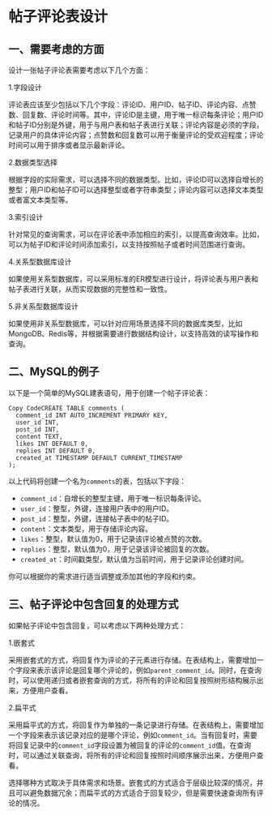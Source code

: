 # 帖子评论表设计

## 一、需要考虑的方面

设计一张帖子评论表需要考虑以下几个方面：

1.字段设计

评论表应该至少包括以下几个字段：评论ID、用户ID、帖子ID、评论内容、点赞数、回复数、评论时间等。其中，评论ID是主键，用于唯一标识每条评论；用户ID和帖子ID分别是外键，用于与用户表和帖子表进行关联；评论内容是必须的字段，记录用户的具体评论内容；点赞数和回复数可以用于衡量评论的受欢迎程度；评论时间可以用于排序或者显示最新评论。

2.数据类型选择

根据字段的实际需求，可以选择不同的数据类型。比如，评论ID可以选择自增长的整型；用户ID和帖子ID可以选择整型或者字符串类型；评论内容可以选择文本类型或者富文本类型等。

3.索引设计

针对常见的查询需求，可以在评论表中添加相应的索引，以提高查询效率。比如，可以为帖子ID和评论时间添加索引，以支持按照帖子或者时间范围进行查询。

4.关系型数据库设计

如果使用关系型数据库，可以采用标准的ER模型进行设计，将评论表与用户表和帖子表进行关联，从而实现数据的完整性和一致性。

5.非关系型数据库设计

如果使用非关系型数据库，可以针对应用场景选择不同的数据库类型，比如MongoDB、Redis等，并根据需要进行数据结构设计，以支持高效的读写操作和查询。





## 二、MySQL的例子

以下是一个简单的MySQL建表语句，用于创建一个帖子评论表：

```
Copy CodeCREATE TABLE comments (
  comment_id INT AUTO_INCREMENT PRIMARY KEY,
  user_id INT,
  post_id INT,
  content TEXT,
  likes INT DEFAULT 0,
  replies INT DEFAULT 0,
  created_at TIMESTAMP DEFAULT CURRENT_TIMESTAMP
);
```

以上代码将创建一个名为`comments`的表，包括以下字段：

- `comment_id`：自增长的整型主键，用于唯一标识每条评论。
- `user_id`：整型，外键，连接用户表中的用户ID。
- `post_id`：整型，外键，连接帖子表中的帖子ID。
- `content`：文本类型，用于存储评论内容。
- `likes`：整型，默认值为0，用于记录该评论被点赞的次数。
- `replies`：整型，默认值为0，用于记录该评论被回复的次数。
- `created_at`：时间戳类型，默认值为当前时间，用于记录评论创建时间。

你可以根据你的需求进行适当调整或添加其他的字段和约束。





## 三、帖子评论中包含回复的处理方式



如果帖子评论中包含回复，可以考虑以下两种处理方式：

1.嵌套式

采用嵌套式的方式，将回复作为评论的子元素进行存储。在表结构上，需要增加一个字段来表示该评论是回复哪个评论的，例如`parent_comment_id`。同时，在查询时，可以使用递归或者嵌套查询的方式，将所有的评论和回复按照树形结构展示出来，方便用户查看。

2.扁平式

采用扁平式的方式，将回复作为单独的一条记录进行存储。在表结构上，需要增加一个字段来表示该记录对应的是哪个评论，例如`comment_id`。当有回复时，需要将回复记录中的`comment_id`字段设置为被回复的评论的`comment_id`值。在查询时，可以通过关联查询，将所有的评论和回复按照时间顺序展示出来，方便用户查看。

选择哪种方式取决于具体需求和场景。嵌套式的方式适合于层级比较深的情况，并且可以避免数据冗余；而扁平式的方式适合于回复较少，但是需要快速查询所有评论的情况。
